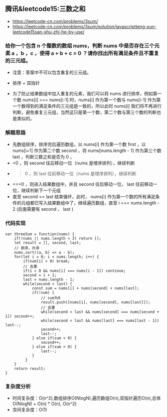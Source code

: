 ## 腾讯&leetcode15:三数之和
- https://leetcode-cn.com/problems/3sum/
- https://leetcode-cn.com/problems/3sum/solution/javascriptteng-xun-leetcode15san-shu-zhi-he-by-use/

### 给你一个包含 n 个整数的数组 nums，判断 nums 中是否存在三个元素 a ，b ，c ，使得 a + b + c = 0 ？请你找出所有满足条件且不重复的三元组。
- 注意：答案中不可以包含重复的三元组。


- 排序 + 双指针
- 为了防止结果数组中加入重复的元素，我们可以将 nums 进行排序，例如第一个数 nums[i] === nums[i-1] 时，nums[i] 作为第一个数与 nums[i-1] 作为第一个数得到的满足条件的三元组是一致的，所以此时 nums[i] 我们将不再进行判断，避免重复三元组，当然这只是第一个数，第二个数与第三个数的判断也是类似的。

### 解题思路
- 先数组排序，排序完后遍历数组，以 nums[i] 作为第一个数 first ，以 nums[i+1] 作为第二个数 second ，将 nums[nums.length - 1] 作为第三个数 last ，判断三数之和是否为 0 ，
- <0 ，则 second 往后移动一位（nums 是增序排列），继续判断
- >0 ，则 last 往前移动一位（nums 是增序排列），继续判断
- ===0 ，则进入结果数组中，并且 second 往后移动一位， last 往前移动一位，继续判断下一个元组
- 直至 second >= last 结束循环，此时， nums[i] 作为第一个数的所有满足条件的元组都已写入结果数组中了，继续遍历数组，直至 i === nums.length - 2 (后面需要有 second 、 last )

### 代码实现
```
var threeSum = function(nums) {
    if(!nums || nums.length < 3) return [];
    let result = [], second, last;
    // 排序，升序
    nums.sort((a, b) => a - b);
    for(let i = 0; i < nums.length; i++) {
        if(num[i] > 0) break;
        // 去重
        if(i > 0 && nums[i] === nums[i - 1]) continue;
        second = i + 1;
        last = nums.length - 1;
        while(second < last) {
            const sum = nums[i] + nums[second] + nums[last];
            if(!sum) {
                // sum为0
                result.push([nums[i], nums[second], nums[last]]);
                // 去重
                while(second < last && nums[second] === nums[second + 1]) second++;
                while(second < last && nums[last] === nums[last - 1]) last--;
                second++;
                last--;
            } else if(sum < 0) {
                second++;
            } else if(sum > 0) {
                last--;
            }
         }
    }
    return result;
}
```

### 复杂度分析
- 时间复杂度：O(n^2),数组排序O(NlogN),遍历数组O(n),双指针遍历O(n),总体 O(NlogN) + O(n) * O(n), O(n^2) 
- 空间复杂度：O(1)
